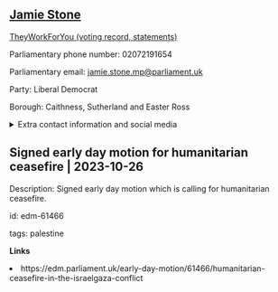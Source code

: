 ## <a href="https://members.parliament.uk/member/4612/contact">Jamie Stone</a>

<a href="https://www.theyworkforyou.com/mp/25668/jamie_stone/caithness%2C_sutherland_and_easter_ross">TheyWorkForYou (voting record, statements)</a> 

Parliamentary phone number: 02072191654 

Parliamentary email: jamie.stone.mp@parliament.uk 

Party: Liberal Democrat 

Borough: Caithness, Sutherland and Easter Ross 

<details><summary>Extra contact information and social media</summary> 
<li>Website:</li>
<li>Twitter:</li>
<li>Constituency office phone number: 01862892726</li>
<li>Constituency office email:</li>
<li>Facebook:</li>
<li>Instagram:</li>
<li>Youtube:</li>
<li>Linkedin:</li>
<li>Government department phone number:</li>
<li>Government department email:</li>
<li>Threads:</li>
<li>Party office phone number:</li>
<li>Party office email:</li>
<li>Tiktok:</li>
</details>

## Signed early day motion for humanitarian ceasefire | 2023-10-26

Description: Signed early day motion which is calling for humanitarian ceasefire. 
 
id: edm-61466 

tags: palestine 

**Links** 
 <li>https://edm.parliament.uk/early-day-motion/61466/humanitarian-ceasefire-in-the-israelgaza-conflict</li>
